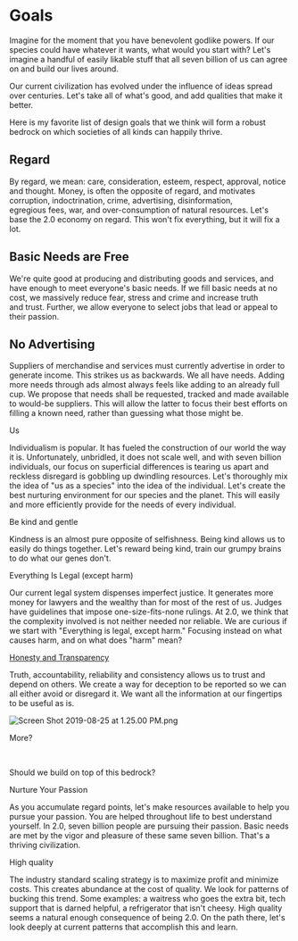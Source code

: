 # Goals

Imagine for the moment that you have benevolent godlike powers. If our species could have whatever it wants, what would you start with? Let's imagine a handful of easily likable stuff that all seven billion of us can agree on and build our lives around.

Our current civilization has evolved under the influence of ideas spread over centuries. Let's take all of what's good, and add qualities that make it better.

Here is my favorite list of design goals that we think will form a robust bedrock on which societies of all kinds can happily thrive.

## Regard

By regard, we mean: care, consideration, esteem, respect, approval, notice and thought. Money, is often the opposite of regard, and motivates corruption, indoctrination, crime, advertising, disinformation, egregious fees, war, and over-consumption of natural resources. Let's base the 2.0 economy on regard. This won't fix everything, but it will fix a lot.

## Basic Needs are Free

We're quite good at producing and distributing goods and services, and have enough to meet everyone's basic needs. If we fill basic needs at no cost, we massively reduce fear, stress and crime and increase truth and trust. Further, we allow everyone to select jobs that lead or appeal to their passion.

## No Advertising

Suppliers of merchandise and services must currently advertise in order to generate income. This strikes us as backwards. We all have needs. Adding more needs through ads almost always feels like adding to an already full cup. We propose that needs shall be requested, tracked and made available to would-be suppliers. This will allow the latter to focus their best efforts on filling a known need, rather than guessing what those might be.

Us

Individualism is popular. It has fueled the construction of our world the way it is. Unfortunately, unbridled, it does not scale well, and with seven billion individuals, our focus on superficial differences is tearing us apart and reckless disregard is gobbling up dwindling resources. Let's thoroughly mix the idea of "us as a species" into the idea of the individual. Let's create the best nurturing environment for our species and the planet. This will easily and more efficiently provide for the needs of every individual.

Be kind and gentle

Kindness is an almost pure opposite of selfishness. Being kind allows us to easily do things together. Let's reward being kind, train our grumpy brains to do what our genes don't.

Everything Is Legal (except harm)

Our current legal system dispenses imperfect justice. It generates more money for lawyers and the wealthy than for most of the rest of us. Judges have guidelines that impose one-size-fits-none rulings. At 2.0, we think that the complexity involved is not neither needed nor reliable. We are curious if we start with "Everything is legal, except harm." Focusing instead on what causes harm, and on what does "harm" mean?

[Honesty and Transparency](https://www.civilization2.org/information)

Truth, accountability, reliability and consistency allows us to trust and depend on others. We create a way for deception to be reported so we can all either avoid or disregard it. We want all the information at our fingertips to be useful as is.

![Screen Shot 2019-08-25 at 1.25.00 PM.png](https://static.wixstatic.com/media/e7eb17_aa22bd4d0e08448ab47fc2904bf69230~mv2.png/v1/crop/x_0,y_433,w_1116,h_706/fill/w_886,h_560,al_c,q_90,usm_0.66_1.00_0.01,enc_auto/Screen%20Shot%202019-08-25%20at%201_25_00%20PM.png)

More?

​

Should we build on top of this bedrock?

Nurture Your Passion

As you accumulate regard points, let's make resources available to help you pursue your passion. You are helped throughout life to best understand yourself. In 2.0, seven billion people are pursuing their passion. Basic needs are met by the vigor and pleasure of these same seven billion. That's a thriving civilization.

High quality

The industry standard scaling strategy is to maximize profit and minimize costs. This creates abundance at the cost of quality. We look for patterns of bucking this trend. Some examples: a waitress who goes the extra bit, tech support that is darned helpful, a refrigerator that isn't cheesy. High quality seems a natural enough consequence of being 2.0. On the path there, let's look deeply at current patterns that accomplish this and learn.

